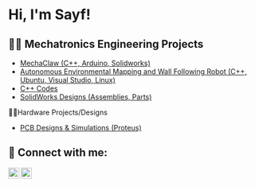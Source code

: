 <h1>Hi, I'm Sayf! </h1>

<h2>👨‍💻 Mechatronics Engineering Projects</h2>

- [MechaClaw (C++, Arduino, Solidworks)](https://github.com/SayfKamran/MechaClaw)
- [Autonomous Environmental Mapping and Wall Following Robot (C++, Ubuntu, Visual Studio, Linux)](https://github.com/SayfKamran/Enviromental-Mapping-)
- [C++ Codes](https://github.com/SayfKamran/Codes)
- [SolidWorks Designs (Assemblies, Parts)](https://github.com/SayfKamran/Codes)

<h>👨‍💻Hardware Projects/Designs</h2>
- [PCB Designs & Simulations (Proteus)](https://github.com/SayfKamran/Codes)

<h2> 🤳 Connect with me:</h2>

[<img align="left" alt="JoshMadakor | LinkedIn" width="22px" src="https://cdn.jsdelivr.net/npm/simple-icons@v3/icons/linkedin.svg" />][linkedin]
[<img align="left" alt="JoshMadakor | Instagram" width="22px" src="https://cdn.jsdelivr.net/npm/simple-icons@v3/icons/instagram.svg" />][instagram]


[instagram]: https://www.instagram.com/sayf_kamran/
[linkedin]: https://linkedin.com/in/sayfkamran

<!--
**joshmadakor1/joshmadakor1** is a ✨ _special_ ✨ repository because its `README.md` (this file) appears on your GitHub profile.

Here are some ideas to get you started:

- 🔭 I’m currently working on ...
- 🌱 I’m currently learning ...
- 👯 I’m looking to collaborate on ...
- 🤔 I’m looking for help with ...
- 💬 Ask me about ...
- 📫 How to reach me: ...
- 😄 Pronouns: ...
- ⚡ Fun fact: ...
-->
